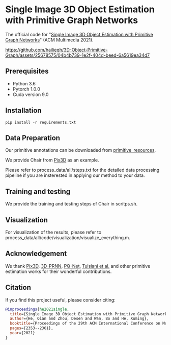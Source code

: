 # Single Image 3D Object Estimation with Primitive Graph Networks


The official code for "[Single Image 3D Object Estimation with Primitive Graph Networks](https://arxiv.org/abs/2109.04153)" (ACM Multimedia 2021).



https://github.com/hailieqh/3D-Object-Primitive-Graph/assets/25678575/04b4b739-1e2f-404d-beed-6a5619ea34d7



## Prerequisites
- Python 3.6
- Pytorch 1.0.0
- Cuda version 9.0


## Installation
```
pip install -r requirements.txt
```


## Data Preparation

Our primitive annotations can be downloaded from [primitive_resources](https://drive.google.com/file/d/1wXSudsd3Am86ZuPRJV1h4oApTIIFecsg/view?usp=drive_link).

We provide Chair from [Pix3D](https://github.com/xingyuansun/pix3d) as an example.

Please refer to process_data/all/steps.txt for the detailed data processing pipeline if you are insterested in applying our method to your data.


## Training and testing
We provide the training and testing steps of Chair in scritps.sh.


## Visualization
For visualization of the results, please refer to process_data/all/code/visualization/visualize_everything.m.


## Acknowledgement

We thank [Pix3D](http://pix3d.csail.mit.edu/papers/pix3d_cvpr.pdf), [3D-PRNN](http://dhoiem.cs.illinois.edu/publications/3D-PRNN_ICCV17_Zou.pdf), [PQ-Net](https://arxiv.org/pdf/1911.10949.pdf), [Tulsiani et al.](https://arxiv.org/pdf/1612.00404.pdf) and other primitive estimation works for their wonderful contributions.


## Citation

If you find this project useful, please consider citing:

```bibtex
@inproceedings{he2021single,
  title={Single Image 3D Object Estimation with Primitive Graph Networks},
  author={He, Qian and Zhou, Desen and Wan, Bo and He, Xuming},
  booktitle={Proceedings of the 29th ACM International Conference on Multimedia},
  pages={2353--2361},
  year={2021}
}
```
